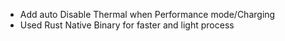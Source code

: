 - Add auto Disable Thermal when Performance mode/Charging 
- Used Rust Native Binary for faster and light process
